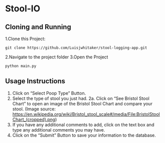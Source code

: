 # Stool-IO

## Cloning and Running
1.Clone this Project:
```
git clone https://github.com/Luisjwhitaker/stool-logging-app.git
```
2.Navigate to the project folder
3.Open the Project
```
python main.py
```

## Usage Instructions
1. Click on “Select Poop Type” Button.
2. Select the type of stool you just had.
2a. Click on “See Bristol Stool Chart” to open an image of the Bristol Stool Chart and compare your stool. (Image source: https://en.wikipedia.org/wiki/Bristol_stool_scale#/media/File:BristolStoolChart_(cropped).png)
3. If you have any additional comments to add, click on the text box and type any additional comments you may have.
4. Click on the “Submit” Button to save your information to the database.
